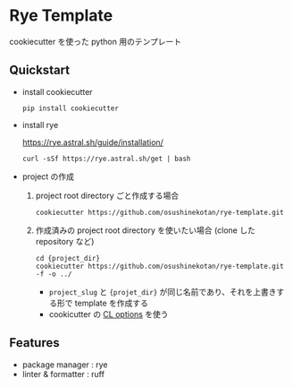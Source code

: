 # Rye Template

cookiecutter を使った python 用のテンプレート

## Quickstart

- install cookiecutter

    ```
    pip install cookiecutter
    ```

- install rye

    https://rye.astral.sh/guide/installation/

    ```
    curl -sSf https://rye.astral.sh/get | bash
    ```

- project の作成 
    1. project root directory ごと作成する場合

        ```
        cookiecutter https://github.com/osushinekotan/rye-template.git
        ```
    
    2. 作成済みの project root directory を使いたい場合 (clone した repository など)

        ```
        cd {project_dir}
        cookiecutter https://github.com/osushinekotan/rye-template.git -f -o ../
        ```

        - `project_slug` と `{projet_dir}` が同じ名前であり、それを上書きする形で template を作成する
        - cookicutter の [CL options](https://cookiecutter.readthedocs.io/en/1.7.0/advanced/cli_options.html) を使う

## Features

- package manager : rye
- linter & formatter : ruff 
